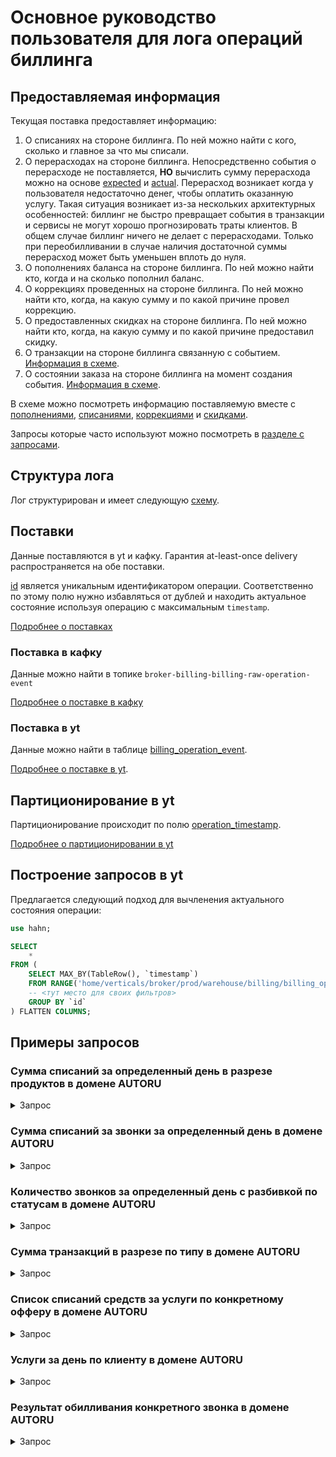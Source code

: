 # Основное руководство пользователя для лога операций биллинга

## Предоставляемая информация
Текущая поставка предоставляет информацию:
1. О списаниях на стороне биллинга. По ней можно найти с кого, сколько и главное за что мы списали.
2. О перерасходах на стороне биллинга. Непосредственно события о перерасходе не поставляется, **НО** вычислить сумму перерасхода можно на основе [expected](https://a.yandex-team.ru/arcadia/classifieds/schema-registry/proto/vertis/billing/billing-event.proto#L441) и [actual](https://a.yandex-team.ru/arcadia/classifieds/schema-registry/proto/vertis/billing/billing-event.proto?rev=r9558371L442).
Перерасход возникает когда у пользователя недостаточно денег, чтобы оплатить оказанную услугу. Такая ситуация возникает из-за нескольких архитектурных особенностей: биллинг не быстро превращает события в транзакции и сервисы не могут хорошо прогнозировать траты клиентов.
В общем случае биллинг ничего не делает с перерасходами. Только при переобилливании в случае наличия достаточной суммы перерасход может быть уменьшен вплоть до нуля.
3. О пополнениях баланса на стороне биллинга. По ней можно найти кто, когда и на сколько пополнил баланс.
4. О коррекциях проведенных на стороне биллинга. По ней можно найти кто, когда, на какую сумму и по какой причине провел коррекцию.
5. О предоставленных скидках на стороне биллинга. По ней можно найти кто, когда, на какую сумму и по какой причине предоставил скидку.
6. О транзакции на стороне биллинга связанную с событием. [Информация в схеме](https://a.yandex-team.ru/arcadia/classifieds/schema-registry/proto/vertis/billing/billing-event.proto?rev=r9558371L431).
7. О состоянии заказа на стороне биллинга на момент создания события. [Информация в схеме](https://a.yandex-team.ru/arcadia/classifieds/schema-registry/proto/vertis/billing/billing-event.proto?rev=r9558371L430).

В схеме можно посмотреть информацию поставляемую вместе с [пополнениями](https://a.yandex-team.ru/arcadia/classifieds/schema-registry/proto/vertis/billing/billing-event.proto#L460), [списаниями](https://a.yandex-team.ru/arcadia/classifieds/schema-registry/proto/vertis/billing/billing-event.proto#L438), [коррекциями](https://a.yandex-team.ru/arcadia/classifieds/schema-registry/proto/vertis/billing/billing-event.proto#L456) и [скидками](https://a.yandex-team.ru/arcadia/classifieds/schema-registry/proto/vertis/billing/billing-event.proto?rev=r9558371L463).

Запросы которые часто используют можно посмотреть в [разделе с запросами](#примеры-запросов).

## Структура лога
Лог структурирован и имеет следующую [схему](https://a.yandex-team.ru/arcadia/classifieds/schema-registry/proto/vertis/billing/billing-event.proto?rev=r9558371L411).

## Поставки
Данные поставляются в yt и кафку. Гарантия at-least-once delivery распространяется на обе поставки.

[id](https://a.yandex-team.ru/arcadia/classifieds/schema-registry/proto/vertis/billing/billing-event.proto?rev=r9558371L426) является уникальным идентификатором операции.
Соответственно по этому полю нужно избавляться от дублей и находить актуальное состояние используя операцию с максимальным `timestamp`.

[Подробнее о поставках](./detailed_info.md#поставки)

### Поставка в кафку
Данные можно найти в топике `broker-billing-billing-raw-operation-event`

[Подробнее о поставке в кафку](./detailed_info.md#поставка-в-кафку)

### Поставка в yt
Данные можно найти в таблице [billing_operation_event](https://yt.yandex-team.ru/hahn/navigation?path=//home/verticals/broker/prod/warehouse/billing/billing_operation_event/1d).

[Подробнее о поставке в yt](./detailed_info.md#поставка-в-yt).

## Партиционирование в yt
Партиционирование происходит по полю [operation_timestamp](https://a.yandex-team.ru/arcadia/classifieds/schema-registry/proto/vertis/billing/billing-event.proto?rev=r9558371L429).

[Подробнее о партиционировании в yt](./detailed_info.md#поставка-в-yt)

## Построение запросов в yt
Предлагается следующий подход для вычленения актуального состояния операции:
```sql
use hahn;

SELECT
    *
FROM (
    SELECT MAX_BY(TableRow(), `timestamp`)
    FROM RANGE('home/verticals/broker/prod/warehouse/billing/billing_operation_event/1d', '2020-12-01', '2020-12-24')
    -- <тут место для своих фильтров>
    GROUP BY `id`
) FLATTEN COLUMNS;
```

## Примеры запросов
### Сумма списаний за определенный день в разрезе продуктов в домене AUTORU

<details>
<summary>Запрос</summary>
<p>

```sql
use hahn;

SELECT
    product_name,
    SUM(withdraw_payload.actual) as actual,
    SUM(withdraw_payload.expected) as expected,
    SUM(withdraw_payload.expected - withdraw_payload.actual) as overdraft
FROM (
    SELECT MAX_BY(TableRow(), `timestamp`)
    FROM `home/verticals/broker/prod/warehouse/billing/billing_operation_event/1d/2020-12-24`
    WHERE domain = "AUTORU" AND withdraw_payload is not null
    GROUP BY `id`
) FLATTEN COLUMNS
GROUP BY withdraw_payload.product.name as product_name;
```

</p>
</details>

### Сумма списаний за звонки за определенный день в домене AUTORU
<details>
<summary>Запрос</summary>
<p>

```sql
use hahn;

SELECT
    SUM(withdraw_payload.actual) as actual,
    SUM(withdraw_payload.expected) as expected,
    SUM(withdraw_payload.expected - withdraw_payload.actual) as overdraft
FROM (
    SELECT MAX_BY(TableRow(), `timestamp`)
    FROM `home/verticals/broker/prod/warehouse/billing/billing_operation_event/1d/2020-12-24`
    WHERE domain = "AUTORU" AND withdraw_payload.product.name = "call"
    GROUP BY `id`
) FLATTEN COLUMNS;
```

</p>
</details>

### Количество звонков за определенный день с разбивкой по статусам в домене AUTORU
<details>
<summary>Запрос</summary>
<p>

```sql
use hahn;

SELECT
    detailed_status,
    SUM(withdraw_payload.actual) as actual,
    SUM(withdraw_payload.expected) as expected,
    SUM(withdraw_payload.expected - withdraw_payload.actual) as overdraft
FROM (
    SELECT MAX_BY(TableRow(), `timestamp`)
    FROM `home/verticals/broker/prod/warehouse/billing/billing_operation_event/1d/2020-12-24`
    WHERE domain = "AUTORU" AND withdraw_payload.product.name = "call"
    GROUP BY `id`
) FLATTEN COLUMNS
GROUP BY withdraw_payload.call_fact.detailed_status as detailed_status;
```

</p>
</details>

### Сумма транзакций в разрезе по типу в домене AUTORU
<details>
<summary>Запрос</summary>
<p>

```sql
use hahn;

SELECT
    tr_type,
    SUM(transaction_info.amount) as amount
FROM (
    SELECT MAX_BY(TableRow(), `timestamp`)
    FROM `home/verticals/broker/prod/warehouse/billing/billing_operation_event/1d/2020-12-24`
    WHERE domain = "AUTORU"
    GROUP BY `id`
) FLATTEN COLUMNS
GROUP BY transaction_info.type as tr_type;
```

</p>
</details>

### Список списаний средств за услуги по конкретному офферу в домене AUTORU
<details>
<summary>Запрос</summary>
<p>

```sql
use hahn;

SELECT
    *
FROM (
    SELECT MAX_BY(TableRow(), `timestamp`)
    FROM `home/verticals/broker/prod/warehouse/billing/billing_operation_event/1d/2020-12-24`
    WHERE domain = "AUTORU" and withdraw_payload.raw_event.offer_id = "cars-autoru-1050286016"
    GROUP BY `id`
) FLATTEN COLUMNS;
```

</p>
</details>

### Услуги за день по клиенту в домене AUTORU
<details>
<summary>Запрос</summary>
<p>

```sql
use hahn;

SELECT
    product_name,
    SUM(withdraw_payload.actual) as actual,
    SUM(withdraw_payload.expected) as expected,
    SUM(withdraw_payload.expected - withdraw_payload.actual) as overdraft
FROM (
    SELECT MAX_BY(TableRow(), `timestamp`)
    FROM `home/verticals/broker/prod/warehouse/billing/billing_operation_event/1d/2020-12-24`
    WHERE domain = "AUTORU" AND transaction_info.customer_id.client_id = 6767510 -- balance client id
    GROUP BY `id`
) FLATTEN COLUMNS
GROUP BY withdraw_payload.product.name as product_name;
```

</p>
</details>

### Результат обилливания конкретного звонка в домене AUTORU
<details>
<summary>Запрос</summary>
<p>

```sql
use hahn;

SELECT
    *
FROM (
    SELECT MAX_BY(TableRow(), `timestamp`)
    FROM `home/verticals/broker/prod/warehouse/billing/billing_operation_event/1d/2020-12-24`
    WHERE domain = "AUTORU" AND withdraw_payload.call_fact.call_fact.id IN ("--Kb5rTzc_g", "--TmL8kYMgE", "-0XItwRljXs")
    GROUP BY `id`
) FLATTEN COLUMNS;
```

</p>
</details>
